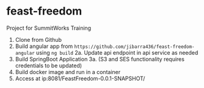 # feast-freedom
Project for SummitWorks Training

1. Clone from Github
2. Build angular app from `https://github.com/jibarra436/feast-freedom-angular` using `ng build`
2a. Update api endpoint in api service as needed
3. Build SpringBoot Application
3a. (S3 and SES functionality requires credentials to be updated)
4. Build docker image and run in a container
5. Access at ip:8081/FeastFreedom-0.0.1-SNAPSHOT/